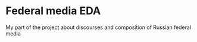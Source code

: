 # Federal media EDA
 My part of the project about discourses and composition of Russian federal media
